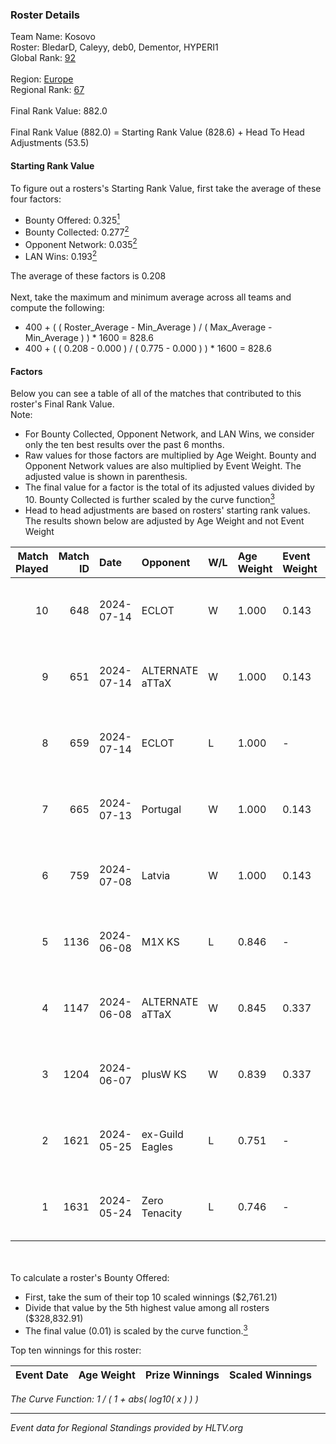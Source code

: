 ### Roster Details<br />
Team Name: Kosovo<br />
Roster: BledarD, Caleyy, deb0, Dementor, HYPERI1<br />
Global Rank: [92](../standings_global.md)<br />
<br />
Region: [Europe]( ../standings_europe.md)<br />
Regional Rank: [67]( ../standings_europe.md)<br />
<br />
Final Rank Value:  882.0<br />
<br />
Final Rank Value (882.0) = Starting Rank Value (828.6) + Head To Head Adjustments (53.5)<br />

#### Starting Rank Value<br />
To figure out a rosters's Starting Rank Value, first take the average of these four factors:<br />
- Bounty Offered: 0.325[<sup>1</sup>](#table2)
- Bounty Collected: 0.277[<sup>2</sup>](#table1)
- Opponent Network: 0.035[<sup>2</sup>](#table1)
- LAN Wins: 0.193[<sup>2</sup>](#table1)

The average of these factors is 0.208<br />
<br />
Next, take the maximum and minimum average across all teams and compute the following:<br />
- 400 + ( ( Roster_Average - Min_Average ) / ( Max_Average - Min_Average ) ) * 1600 = 828.6
- 400 + ( ( 0.208 - 0.000 ) / ( 0.775 - 0.000 ) ) * 1600 = 828.6


#### Factors<br />
Below you can see a table of all of the matches that contributed to this roster's Final Rank Value.<br />
Note:<br />

- For Bounty Collected, Opponent Network, and LAN Wins, we consider only the ten best results over the past 6 months.
- Raw values for those factors are multiplied by Age Weight. Bounty and Opponent Network values are also multiplied by Event Weight. The adjusted value is shown in parenthesis.
- The final value for a factor is the total of its adjusted values divided by 10. Bounty Collected is further scaled by the curve function[<sup>3</sup>](#curveFunction)
- Head to head adjustments are based on rosters' starting rank values. The results shown below are adjusted by Age Weight and not Event Weight
<span id="table1"></span><br />


| Match Played | Match ID | Date       | Opponent        | W/L | Age Weight | Event Weight | Bounty Collected | Opponent Network | LAN Wins  | H2H Adj. | Roster                                    |
| -: | -: | :- | :- | :- | :- | :- | :- | :- | :- | -: | :- |
|           10 |      648 | 2024-07-14 | ECLOT           | W   | 1.000      | 0.143        | 0.065 (0.009)    | 0.502 (0.072)    | 0 (0.000) |    23.82 | BledarD, Caleyy, deb0, Dementor, HYPERI1  |
|            9 |      651 | 2024-07-14 | ALTERNATE aTTaX | W   | 1.000      | 0.143        | 0.032 (0.005)    | 0.564 (0.081)    | 0 (0.000) |    17.61 | BledarD, Caleyy, deb0, Dementor, HYPERI1  |
|            8 |      659 | 2024-07-14 | ECLOT           | L   | 1.000      | -            | -                | -                | -         |    -6.62 | BledarD, Caleyy, deb0, Dementor, HYPERI1  |
|            7 |      665 | 2024-07-13 | Portugal        | W   | 1.000      | 0.143        | 0.003 (0.000)    | 0.122 (0.017)    | 0 (0.000) |     9.16 | BledarD, Caleyy, deb0, Dementor, HYPERI1  |
|            6 |      759 | 2024-07-08 | Latvia          | W   | 1.000      | 0.143        | 0.006 (0.001)    | 0.138 (0.020)    | 0 (0.000) |    17.10 | BledarD, Caleyy, deb0, Dementor, HYPERI1  |
|            5 |     1136 | 2024-06-08 | M1X KS          | L   | 0.846      | -            | -                | -                | -         |   -11.67 | BledarD, Caleyy, Dementor, HYPERI1, vAloN |
|            4 |     1147 | 2024-06-08 | ALTERNATE aTTaX | W   | 0.845      | 0.337        | 0.032 (0.009)    | 0.564 (0.161)    | 1 (0.845) |    15.65 | BledarD, Caleyy, Dementor, HYPERI1, vAloN |
|            3 |     1204 | 2024-06-07 | plusW KS        | W   | 0.839      | 0.337        | 0.000 (0.000)    | 0.000 (0.000)    | 1 (0.839) |     2.34 | BledarD, Caleyy, Dementor, HYPERI1, vAloN |
|            2 |     1621 | 2024-05-25 | ex-Guild Eagles | L   | 0.751      | -            | -                | -                | -         |   -10.00 | BledarD, Caleyy, Dementor, HYPERI1, vAloN |
|            1 |     1631 | 2024-05-24 | Zero Tenacity   | L   | 0.746      | -            | -                | -                | -         |    -3.94 | BledarD, Caleyy, Dementor, HYPERI1, vAloN |

<br />
<span id="table2"></span><br />
To calculate a roster's Bounty Offered:<br />

- First, take the sum of their top 10 scaled winnings ($2,761.21)
- Divide that value by the 5th highest value among all rosters ($328,832.91)
- The final value (0.01) is scaled by the curve function.[<sup>3</sup>](#curveFunction)

Top ten winnings for this roster:<br />

| Event Date | Age Weight | Prize Winnings | Scaled Winnings |
| :- | -: | :- | :- |


<span id="curveFunction"></span>_The Curve Function: 1 / ( 1 + abs( log10( x ) ) )_<br />

---
_Event data for Regional Standings provided by HLTV.org_<br />
